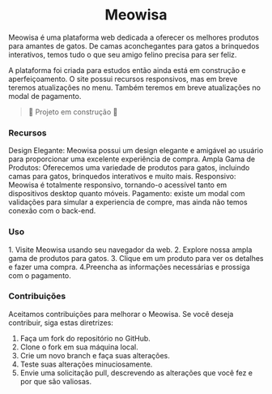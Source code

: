 <h1 align="center"> Meowisa </h1>

<p>
  Meowisa é uma plataforma web dedicada a oferecer os melhores produtos para amantes de gatos. De camas aconchegantes para gatos a brinquedos interativos, temos tudo o que seu amigo felino precisa para ser feliz. 

  A plataforma foi criada para estudos então ainda está em construção e aperfeiçoamento. O site possui recursos responsivos, mas em breve teremos atualizações no menu. Também teremos em breve atualizações no modal de pagamento.
</p>

> :construction: Projeto em construção :construction:

<h3> Recursos </h3>
<p> Design Elegante: Meowisa possui um design elegante e amigável ao usuário para proporcionar uma excelente experiência de compra.
  Ampla Gama de Produtos: Oferecemos uma variedade de produtos para gatos, incluindo camas para gatos, brinquedos interativos e muito mais.
  Responsivo: Meowisa é totalmente responsivo, tornando-o acessível tanto em dispositivos desktop quanto móveis.
  Pagamento: existe um modal com validações para simular a experiencia de compre, mas ainda não temos conexão com o back-end.
  <br>
</p>

<h3>Uso</h3>

<p>
  1. Visite Meowisa usando seu navegador da web.
  2. Explore nossa ampla gama de produtos para gatos.
  3. Clique em um produto para ver os detalhes e fazer uma compra.
  4.Preencha as informações necessárias e prossiga com o pagamento.
</p>

<h3>Contribuições</h3>

<p>Aceitamos contribuições para melhorar o Meowisa. Se você deseja contribuir, siga estas diretrizes:

  1. Faça um fork do repositório no GitHub.
  2. Clone o fork em sua máquina local.
  3. Crie um novo branch e faça suas alterações.
  4. Teste suas alterações minuciosamente.
  5. Envie uma solicitação pull, descrevendo as alterações que você fez e por que são valiosas.
 </p>
